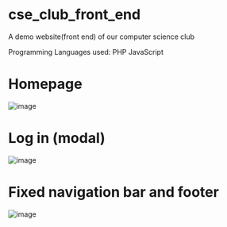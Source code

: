 # cse_club_front_end
A demo website(front end)  of our computer science club 

Programming Languages used:
PHP
JavaScript

# Homepage
![image](https://user-images.githubusercontent.com/52566550/127546897-eecbfe8e-d27f-45fe-ba89-577a94f5a502.png)

# Log in (modal)
![image](https://user-images.githubusercontent.com/52566550/127546983-c5380d7e-1b63-4532-8d9b-a271a499fa88.png)

# Fixed navigation bar and footer
![image](https://user-images.githubusercontent.com/52566550/127547071-464bf474-9dd6-4aa0-b799-60ca6fcae352.png)


